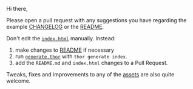 Hi there,

Please open a pull request with any suggestions you have regarding the
example [CHANGELOG](CHANGELOG.md) or the [README](README.md).


Don't edit the [`index.html`](index.html) manually. Instead:

1. make changes to [README](README.md) if necessary
2. run [`generate.thor`](generate.thor) with `thor generate index`.
3. add the `README.md` and `index.html` changes to a Pull Request.

Tweaks, fixes and improvements to any of the [assets](assets/) are also
quite welcome.
